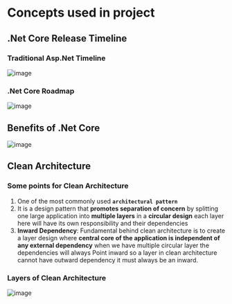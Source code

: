 # Concepts used in project
## .Net Core Release Timeline
### Traditional Asp.Net Timeline
![image](https://github.com/user-attachments/assets/aef1cdcd-5aac-409b-a275-7b972054299c)

### .Net Core Roadmap
![image](https://github.com/user-attachments/assets/eaea9c52-1a7c-4985-abf0-d3b33a8cc74e)


## Benefits of .Net Core
![image](https://github.com/user-attachments/assets/6fcaa7b4-8b6b-4f26-b43f-5be3fb8f9436)

## Clean Architecture
### Some points for Clean Architecture
  1. One of the most commonly used **`architectural pattern`**
  2. It is a design pattern that **promotes separation of concern** by splitting one large application into **multiple layers** in a **circular design** each layer here will have its own responsibility and their dependencies
  3. **Inward Dependency**: Fundamental behind clean architecture is to create a layer design where **central core of the application is independent of any external dependency** when we have multiple circular layer the dependencies will always Point inward so a layer in clean architecture cannot have outward dependency it must always be an inward.

### Layers of Clean Architecture
![image](https://github.com/user-attachments/assets/f2e2a7c9-7118-42a7-9be5-25a91d1b5d56)

